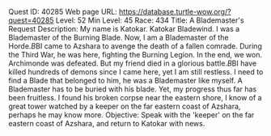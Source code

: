 Quest ID: 40285
Web page URL: https://database.turtle-wow.org/?quest=40285
Level: 52
Min Level: 45
Race: 434
Title: A Blademaster's Request
Description: My name is Katokar. Katokar Bladewind. I was a Blademaster of the Burning Blade. Now, I am a Blademaster of the Horde.$B$BI came to Azshara to avenge the death of a fallen comrade. During the Third War, he was here, fighting the Burning Legion. In the end, we won. Archimonde was defeated. But my friend died in a glorious battle.$B$BI have killed hundreds of demons since I came here, yet I am still restless. I need to find a Blade that belonged to him, he was a Blademaster like myself. A Blademaster has to be buried with his blade. Yet, my progress thus far has been fruitless. I found his broken corpse near the eastern shore, I know of a great tower watched by a keeper on the far eastern coast of Azshara, perhaps he may know more.
Objective: Speak with the 'keeper' on the far eastern coast of Azshara, and return to Katokar with news.
